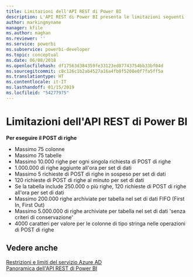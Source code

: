 ```yaml
---
title: Limitazioni dell'API REST di Power BI
description: L'API REST di Power BI presenta le limitazioni seguenti
author: markingmyname
manager: kfile
ms.author: maghan
ms.reviewer: ''
ms.service: powerbi
ms.subservice: powerbi-developer
ms.topic: conceptual
ms.date: 06/08/2018
ms.openlocfilehash: df17563d384359fe33123ed87743754bb33bf04d
ms.sourcegitcommit: c8c126c1b2ab4527a16a4fb8f5208e0f7fa5ff5a
ms.translationtype: HT
ms.contentlocale: it-IT
ms.lasthandoff: 01/15/2019
ms.locfileid: "54277975"
---
```

# <a name="power-bi-rest-api-limitations"></a>Limitazioni dell'API REST di Power BI  
  
**Per eseguire il POST di righe**  
  
* Massimo 75 colonne
* Massimo 75 tabelle
* Massimo 10.000 righe per ogni singola richiesta di POST di righe  
* 1.000.000 di righe aggiunte all'ora per set di dati  
* Massimo 5 richieste di POST di righe in sospeso per set di dati  
* 120 richieste di POST di righe al minuto per set di dati
* Se la tabella include 250.000 o più righe, 120 richieste di POST di righe all'ora per set di dati    
* Massimo 200.000 righe archiviate per tabella nel set di dati FIFO (First In, First Out)  
* Massimo 5.000.000 di righe archiviate per tabella nel set di dati 'senza criteri di conservazione'  
* 4000 caratteri per valore per le colonne di tipo stringa nelle operazioni di POST di righe
  
## <a name="see-also"></a>Vedere anche

[Restrizioni e limiti del servizio Azure AD](https://docs.microsoft.com/azure/active-directory/active-directory-service-limits-restrictions)   
[Panoramica dell'API REST di Power BI](https://docs.microsoft.com/rest/api/power-bi/)